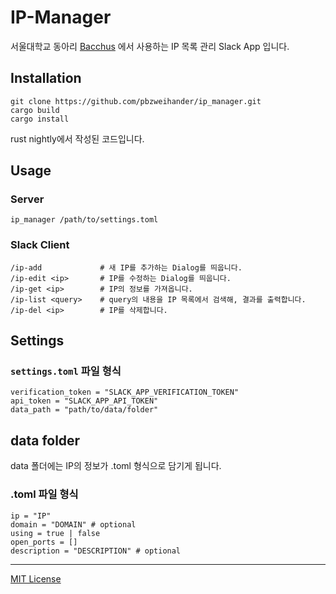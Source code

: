 # IP-Manager

서울대학교 동아리 [Bacchus](bacchus.snucse.org) 에서 사용하는 IP 목록 관리 Slack App 입니다.

## Installation

```
git clone https://github.com/pbzweihander/ip_manager.git
cargo build
cargo install
```

rust nightly에서 작성된 코드입니다.

## Usage

### Server

```
ip_manager /path/to/settings.toml
```

### Slack Client

```
/ip-add				# 새 IP를 추가하는 Dialog를 띄웁니다.
/ip-edit <ip>		# IP를 수정하는 Dialog를 띄웁니다.
/ip-get <ip>		# IP의 정보를 가져옵니다.
/ip-list <query>	# query의 내용을 IP 목록에서 검색해, 결과를 출력합니다.
/ip-del <ip>		# IP를 삭제합니다.
```

## Settings

### `settings.toml` 파일 형식

```
verification_token = "SLACK_APP_VERIFICATION_TOKEN"
api_token = "SLACK_APP_API_TOKEN"
data_path = "path/to/data/folder"
```

## data folder

data 폴더에는 IP의 정보가 <ip>.toml 형식으로 담기게 됩니다.

### <ip>.toml 파일 형식

```
ip = "IP"
domain = "DOMAIN" # optional
using = true | false
open_ports = []
description = "DESCRIPTION" # optional
```

------

[MIT License](LICENSE)
